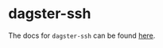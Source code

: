# dagster-ssh

The docs for `dagster-ssh` can be found
[here](https://docs.dagster.io/_apidocs/libraries/dagster_ssh).
